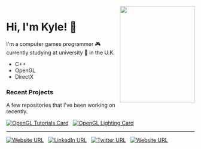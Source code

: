 <div><a title="Secret!" href="https://kyle-robinson.co.uk"><img align="right" width="200" height="260" src="https://files.gamebanana.com/img/ico/sprays/5af742268da32.png"></a></div>

<!-- <iframe width="300" height="300" src="https://www.youtube.com/embed/youtubeID?rel=0"> -->
    
<!-- <audio controls>
   <source src="https://youtu.be/BSsfjHCFosw" type="audio/mp3" />
  Your browser does not support the audio element.
</audio> -->

# Hi, I'm Kyle! :wave:

I'm a computer games programmer :video_game: currently studying at university :school: in the U.K.
- C++
- OpenGL
- DirectX

### Recent Projects
A few repositories that I've been working on recently.

[![OpenGL Tutorials Card](https://github-readme-stats.vercel.app/api/pin/?username=kyle-robinson&repo=opengl-tutorials)](https://github.com/kyle-robinson/opengl-tutorials) &nbsp;
[![OpenGL Lighting Card](https://github-readme-stats.vercel.app/api/pin/?username=kyle-robinson&repo=opengl-lighting)](https://github.com/kyle-robinson/opengl-lighting)

---

[![Website URL](https://img.shields.io/badge/Portfolio--lightgrey?logo=nintendo-gamecube&amp;style=social)](https://kyle-robinson.github.io/portfolio/index.html) &nbsp;
[![LinkedIn URL](https://img.shields.io/badge/Connect--lightgrey?logo=linkedin&amp;style=social)](https://www.linkedin.com/in/kylerobinsongames/) &nbsp;
[![Twitter URL](https://img.shields.io/twitter/follow/KyleRobinson42?label=Follow&style=social)](https://twitter.com/KyleRobinson42) &nbsp;
[![Website URL](https://img.shields.io/badge/YouTube--lightgrey?logo=youtube&amp;style=social)](https://www.youtube.com/channel/UCU0mqPtBF4Z8TyZ3Pc6FPbQ/)
